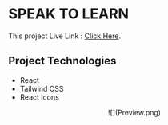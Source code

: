 # SPEAK TO LEARN

This project Live Link : [Click Here](https://github.com/facebook/create-react-app).

## Project Technologies

<ul>
<li>
React
</li>
<li>
Tailwind CSS
</li>
<li>
React Icons
</li>
</ul>

<div align="center">![](Preview.png)</div>
